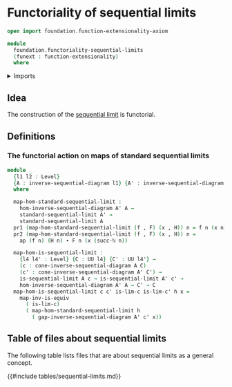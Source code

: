 # Functoriality of sequential limits

```agda
open import foundation.function-extensionality-axiom

module
  foundation.functoriality-sequential-limits
  (funext : function-extensionality)
  where
```

<details><summary>Imports</summary>

```agda
open import elementary-number-theory.natural-numbers

open import foundation.action-on-identifications-functions
open import foundation.cones-over-inverse-sequential-diagrams funext
open import foundation.dependent-pair-types
open import foundation.inverse-sequential-diagrams funext
open import foundation.morphisms-inverse-sequential-diagrams funext
open import foundation.sequential-limits funext
open import foundation.universe-levels

open import foundation-core.equivalences
open import foundation-core.identity-types
```

</details>

## Idea

The construction of the [sequential limit](foundation.sequential-limits.md) is
functorial.

## Definitions

### The functorial action on maps of standard sequential limits

```agda
module _
  {l1 l2 : Level}
  {A : inverse-sequential-diagram l1} {A' : inverse-sequential-diagram l2}
  where

  map-hom-standard-sequential-limit :
    hom-inverse-sequential-diagram A' A →
    standard-sequential-limit A' →
    standard-sequential-limit A
  pr1 (map-hom-standard-sequential-limit (f , F) (x , H)) n = f n (x n)
  pr2 (map-hom-standard-sequential-limit (f , F) (x , H)) n =
    ap (f n) (H n) ∙ F n (x (succ-ℕ n))

  map-hom-is-sequential-limit :
    {l4 l4' : Level} {C : UU l4} {C' : UU l4'} →
    (c : cone-inverse-sequential-diagram A C)
    (c' : cone-inverse-sequential-diagram A' C') →
    is-sequential-limit A c → is-sequential-limit A' c' →
    hom-inverse-sequential-diagram A' A → C' → C
  map-hom-is-sequential-limit c c' is-lim-c is-lim-c' h x =
    map-inv-is-equiv
      ( is-lim-c)
      ( map-hom-standard-sequential-limit h
        ( gap-inverse-sequential-diagram A' c' x))
```

## Table of files about sequential limits

The following table lists files that are about sequential limits as a general
concept.

{{#include tables/sequential-limits.md}}
